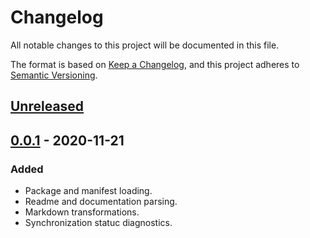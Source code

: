 # Changelog
All notable changes to this project will be documented in this file.

The format is based on [Keep a Changelog](https://keepachangelog.com/en/1.0.0/),
and this project adheres to [Semantic Versioning](https://semver.org/spec/v2.0.0.html).

## [Unreleased]

## [0.0.1] - 2020-11-21
### Added
- Package and manifest loading.
- Readme and documentation parsing.
- Markdown transformations.
- Synchronization statuc diagnostics.

[Unreleased]: https://github.com/zheland/typed-index-collections/compare/v0.0.1...HEAD
[0.0.1]: https://github.com/zheland/typed-index-collections/releases/tag/v0.0.1
